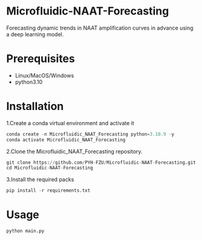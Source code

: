 # Microfluidic-NAAT-Forecasting
Forecasting dynamic trends in NAAT amplification curves in advance using a deep learning model.
#  Prerequisites
* Linux/MacOS/Windows
* python3.10
# Installation
1.Create a conda virtual environment and activate it
```python
conda create -n Microfluidic_NAAT_Forecasting python=3.10.9 -y
conda activate Microfluidic_NAAT_Forecasting
```
2.Clone the Microfluidic_NAAT_Forecasting repository.
```python
git clone https://github.com/PYH-FZU/Microfluidic-NAAT-Forecasting.git
cd Microfluidic-NAAT-Forecasting
```
3.Install the required packs
```python
pip install -r requirements.txt
```
# Usage
```python
python main.py
```
